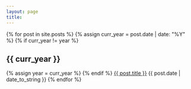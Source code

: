 ```yaml
---
layout: page
title: 
---
```


<div class="archive">
  {% for post in site.posts %}
    {% assign curr_year = post.date | date: "%Y" %}
    {% if curr_year != year %}
      <h2>{{ curr_year }}</h2>
      {% assign year = curr_year %} 
    {% endif %}
      <a href="{{ post.url }}">{{ post.title }}</a>
      <date>{{ post.date | date_to_string }}</date>
  {% endfor %}
</div>